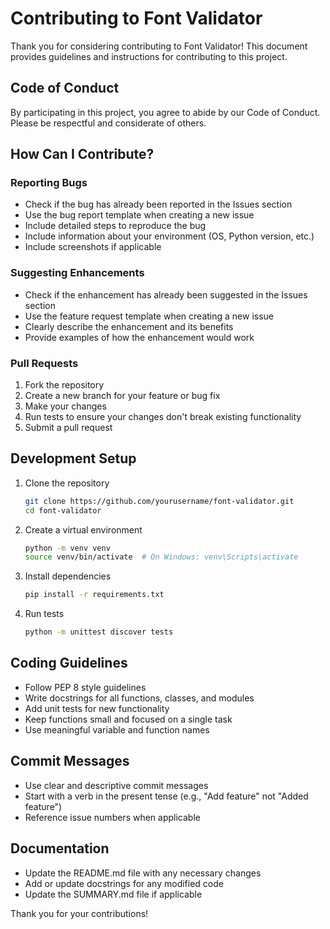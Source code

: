 # Contributing to Font Validator

Thank you for considering contributing to Font Validator! This document provides guidelines and instructions for contributing to this project.

## Code of Conduct

By participating in this project, you agree to abide by our Code of Conduct. Please be respectful and considerate of others.

## How Can I Contribute?

### Reporting Bugs

- Check if the bug has already been reported in the Issues section
- Use the bug report template when creating a new issue
- Include detailed steps to reproduce the bug
- Include information about your environment (OS, Python version, etc.)
- Include screenshots if applicable

### Suggesting Enhancements

- Check if the enhancement has already been suggested in the Issues section
- Use the feature request template when creating a new issue
- Clearly describe the enhancement and its benefits
- Provide examples of how the enhancement would work

### Pull Requests

1. Fork the repository
2. Create a new branch for your feature or bug fix
3. Make your changes
4. Run tests to ensure your changes don't break existing functionality
5. Submit a pull request

## Development Setup

1. Clone the repository
   ```bash
   git clone https://github.com/yourusername/font-validator.git
   cd font-validator
   ```

2. Create a virtual environment
   ```bash
   python -m venv venv
   source venv/bin/activate  # On Windows: venv\Scripts\activate
   ```

3. Install dependencies
   ```bash
   pip install -r requirements.txt
   ```

4. Run tests
   ```bash
   python -m unittest discover tests
   ```

## Coding Guidelines

- Follow PEP 8 style guidelines
- Write docstrings for all functions, classes, and modules
- Add unit tests for new functionality
- Keep functions small and focused on a single task
- Use meaningful variable and function names

## Commit Messages

- Use clear and descriptive commit messages
- Start with a verb in the present tense (e.g., "Add feature" not "Added feature")
- Reference issue numbers when applicable

## Documentation

- Update the README.md file with any necessary changes
- Add or update docstrings for any modified code
- Update the SUMMARY.md file if applicable

Thank you for your contributions! 